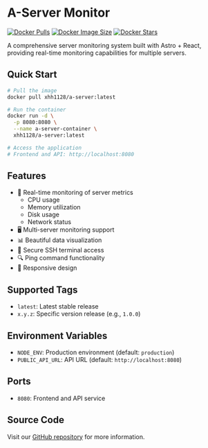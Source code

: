 # A-Server Monitor

[![Docker Pulls](https://img.shields.io/docker/pulls/xhh1128/a-server)](https://hub.docker.com/r/xhh1128/a-server)
[![Docker Image Size](https://img.shields.io/docker/image-size/xhh1128/a-server/latest)](https://hub.docker.com/r/xhh1128/a-server)
[![Docker Stars](https://img.shields.io/docker/stars/xhh1128/a-server)](https://hub.docker.com/r/xhh1128/a-server)

A comprehensive server monitoring system built with Astro + React, providing real-time monitoring capabilities for multiple servers.

## Quick Start

```bash
# Pull the image
docker pull xhh1128/a-server:latest

# Run the container
docker run -d \
  -p 8080:8080 \
  --name a-server-container \
  xhh1128/a-server:latest

# Access the application
# Frontend and API: http://localhost:8080
```

## Features

- 🔄 Real-time monitoring of server metrics
  - CPU usage
  - Memory utilization
  - Disk usage
  - Network status
- 🖥️ Multi-server monitoring support
- 📊 Beautiful data visualization
- 🔐 Secure SSH terminal access
- 🔍 Ping command functionality
- 📱 Responsive design

## Supported Tags

- `latest`: Latest stable release
- `x.y.z`: Specific version release (e.g., `1.0.0`)

## Environment Variables

- `NODE_ENV`: Production environment (default: `production`)
- `PUBLIC_API_URL`: API URL (default: `http://localhost:8080`)

## Ports

- `8080`: Frontend and API service

## Source Code

Visit our [GitHub repository](https://github.com/wanghui5801/A-server) for more information. 